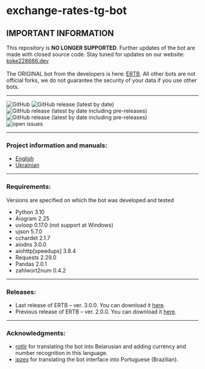 # exchange-rates-tg-bot

## IMPORTANT INFORMATION

This repository is <b>NO LONGER SUPPORTED</b>. Further updates of the bot are made with closed source code. Stay tuned for updates on our website: <a href="https://koke228666.dev/ertb">koke228666.dev</a><br><br>
The ORIGINAL bot from the developers is here: <a href="https://t.me/exchange_rates_vsk_bot">ERTB</a>. All other bots are not official forks, we do not guarantee the security of your data if you use other bots.
<hr>

<img alt="GitHub" src="https://img.shields.io/github/license/koke228666/exchange-rates-tg-bot?style=flat-square"> <img alt="GitHub release (latest by date)" src="https://img.shields.io/github/release/koke228666/exchange-rates-tg-bot?style=flat-square"><br>
<img alt="GitHub release (latest by date including pre-releases)" src="https://img.shields.io/github/downloads-pre/koke228666/exchange-rates-tg-bot/2.0.0/total?style=flat-square"> <img alt="GitHub release (latest by date including pre-releases)" src="https://img.shields.io/github/downloads-pre/koke228666/exchange-rates-tg-bot/3.0.0r1/total?style=flat-square"><br>
<img alt="open issues" src="https://img.shields.io/github/issues-raw/koke228666/exchange-rates-tg-bot?style=flat-square"><br>
<hr>
<h3>Project information and manuals:</h3>
<ul>
  <li><a href="README-en.md">English</a></li>
  <li><a href="README-uk.md">Ukrainian</a></li>
</ul>
<hr>
<h3>Requirements:</h3>
<p>Versions are specified on which the bot was developed and tested</p>
<ul>
  <li>Python 3.10</li>
  <li>Aiogram 2.25</li>
  <li>uvloop 0.17.0 (not support at Windows)</li>
  <li>ujson 5.7.0</li>
  <li>cchardet 2.1.7</li>
  <li>aiodns 3.0.0</li>
  <li>aiohttp[speedups] 3.8.4</li>
  <li>Requests 2.29.0</li>
  <li>Pandas 2.0.1</li>
  <li>zahlwort2num 0.4.2</li>
</ul>
<hr>
<h3>Releases:</h3>
<ul>
<li>Last release of ERTB – ver. 3.0.0. You can download it <a href="https://github.com/koke228666/exchange-rates-tg-bot/releases/tag/3.0.0">here</a>.</li>
<li>Previous release of ERTB – ver. 2.0.0. You can download it <a href="https://github.com/koke228666/exchange-rates-tg-bot/releases/tag/2.0.0">here</a>.</li>
</ul>
<hr>
<h3>Acknowledgments:</h3>
<ul>
<li><a href="https://t.me/rotlir">rotlir</a> for translating the bot into Belarusian and adding currency and number recognition in this language.</li>
<li><a href="https://github.com/jpzex">jpzex</a> for translating the bot interface into Portuguese (Brazilian).</li>
</ul>
